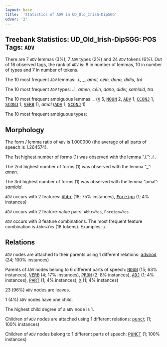 ```yaml
---
layout: base
title:  'Statistics of ADV in UD_Old_Irish-DipSGG'
udver: '2'
---
```


## Treebank Statistics: UD_Old_Irish-DipSGG: POS Tags: `ADV`

There are 7 `ADV` lemmas (3%), 7 `ADV` types (2%) and 24 `ADV` tokens (6%).
Out of 16 observed tags, the rank of `ADV` is: 8 in number of lemmas, 10 in number of types and 7 in number of tokens.

The 10 most frequent `ADV` lemmas: <em>.i., _, amal, céin, dano, didiu, trá</em>

The 10 most frequent `ADV` types:  <em>.i., amen, céin, dano, didiv, samlaid, tra</em>

The 10 most frequent ambiguous lemmas: <em>_</em> (<tt><a href="sga_dipsgg-pos-X.html">X</a></tt> 5, <tt><a href="sga_dipsgg-pos-NOUN.html">NOUN</a></tt> 2, <tt><a href="sga_dipsgg-pos-ADV.html">ADV</a></tt> 1, <tt><a href="sga_dipsgg-pos-CCONJ.html">CCONJ</a></tt> 1, <tt><a href="sga_dipsgg-pos-SCONJ.html">SCONJ</a></tt> 1, <tt><a href="sga_dipsgg-pos-VERB.html">VERB</a></tt> 1), <em>amal</em> (<tt><a href="sga_dipsgg-pos-ADV.html">ADV</a></tt> 1, <tt><a href="sga_dipsgg-pos-SCONJ.html">SCONJ</a></tt> 1)

The 10 most frequent ambiguous types:  



## Morphology

The form / lemma ratio of `ADV` is 1.000000 (the average of all parts of speech is 1.264574).

The 1st highest number of forms (1) was observed with the lemma “.i.”: <em>.i.</em>.

The 2nd highest number of forms (1) was observed with the lemma “_”: <em>amen</em>.

The 3rd highest number of forms (1) was observed with the lemma “amal”: <em>samlaid</em>.

`ADV` occurs with 2 features: <tt><a href="sga_dipsgg-feat-Abbr.html">Abbr</a></tt> (18; 75% instances), <tt><a href="sga_dipsgg-feat-Foreign.html">Foreign</a></tt> (1; 4% instances)

`ADV` occurs with 2 feature-value pairs: `Abbr=Yes`, `Foreign=Yes`

`ADV` occurs with 3 feature combinations.
The most frequent feature combination is `Abbr=Yes` (18 tokens).
Examples: <em>.i.</em>


## Relations

`ADV` nodes are attached to their parents using 1 different relations: <tt><a href="sga_dipsgg-dep-advmod.html">advmod</a></tt> (24; 100% instances)

Parents of `ADV` nodes belong to 6 different parts of speech: <tt><a href="sga_dipsgg-pos-NOUN.html">NOUN</a></tt> (15; 63% instances), <tt><a href="sga_dipsgg-pos-VERB.html">VERB</a></tt> (4; 17% instances), <tt><a href="sga_dipsgg-pos-PRON.html">PRON</a></tt> (2; 8% instances), <tt><a href="sga_dipsgg-pos-ADJ.html">ADJ</a></tt> (1; 4% instances), <tt><a href="sga_dipsgg-pos-PART.html">PART</a></tt> (1; 4% instances), <tt><a href="sga_dipsgg-pos-X.html">X</a></tt> (1; 4% instances)

23 (96%) `ADV` nodes are leaves.

1 (4%) `ADV` nodes have one child.

The highest child degree of a `ADV` node is 1.

Children of `ADV` nodes are attached using 1 different relations: <tt><a href="sga_dipsgg-dep-punct.html">punct</a></tt> (1; 100% instances)

Children of `ADV` nodes belong to 1 different parts of speech: <tt><a href="sga_dipsgg-pos-PUNCT.html">PUNCT</a></tt> (1; 100% instances)


